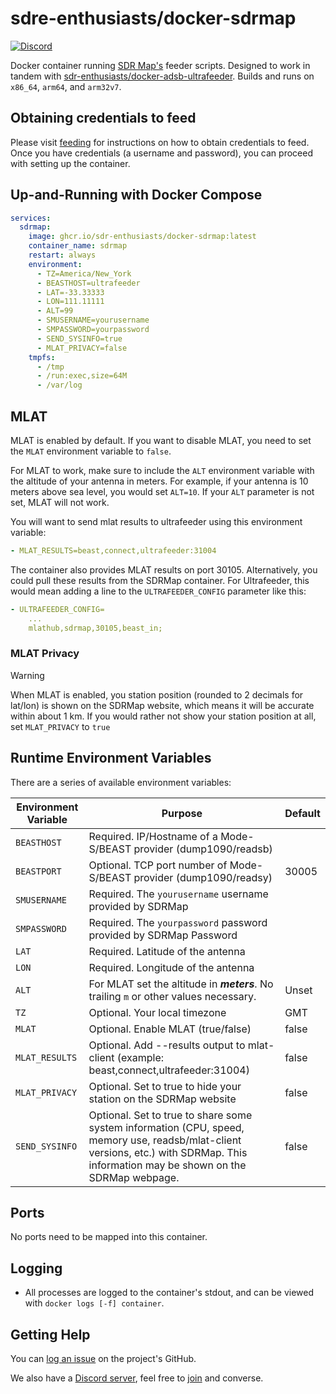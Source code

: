 # sdre-enthusiasts/docker-sdrmap

[![Discord](https://img.shields.io/discord/734090820684349521)](https://discord.gg/sTf9uYF)

Docker container running [SDR Map's](http://sdrmap.org) feeder scripts. Designed to work in tandem with [sdr-enthusiasts/docker-adsb-ultrafeeder](https://github.com/sdr-enthusiasts/docker-adsb-ultrafeeder). Builds and runs on `x86_64`, `arm64`, and `arm32v7`.

## Obtaining credentials to feed

Please visit [feeding](https://github.com/sdrmap/docs/wiki/2.1-Feeding) for instructions on how to obtain credentials to feed. Once you have credentials (a username and password), you can proceed with setting up the container.

## Up-and-Running with Docker Compose

```yaml
services:
  sdrmap:
    image: ghcr.io/sdr-enthusiasts/docker-sdrmap:latest
    container_name: sdrmap
    restart: always
    environment:
      - TZ=America/New_York
      - BEASTHOST=ultrafeeder
      - LAT=-33.33333
      - LON=111.11111
      - ALT=99
      - SMUSERNAME=yourusername
      - SMPASSWORD=yourpassword
      - SEND_SYSINFO=true
      - MLAT_PRIVACY=false
    tmpfs:
      - /tmp
      - /run:exec,size=64M
      - /var/log
```

## MLAT

MLAT is enabled by default. If you want to disable MLAT, you need to set the `MLAT` environment variable to `false`.

For MLAT to work, make sure to include the `ALT` environment variable with the altitude of your antenna in meters. For example, if your antenna is 10 meters above sea level, you would set `ALT=10`. If your `ALT` parameter is not set, MLAT will not work.

You will want to send mlat results to ultrafeeder using this environment variable:

```yaml
- MLAT_RESULTS=beast,connect,ultrafeeder:31004
```

The container also provides MLAT results on port 30105. Alternatively, you could pull these results from the SDRMap container. For Ultrafeeder, this would mean adding a line to the `ULTRAFEEDER_CONFIG` parameter like this:

```yaml
- ULTRAFEEDER_CONFIG=
    ...
    mlathub,sdrmap,30105,beast_in;
```

### MLAT Privacy

> [!WARNING]
> When MLAT is enabled, you station position (rounded to 2 decimals for lat/lon) is shown on the SDRMap website, which means it will be accurate within about 1 km.
> If you would rather not show your station position at all, set `MLAT_PRIVACY` to `true`

## Runtime Environment Variables

There are a series of available environment variables:

| Environment Variable | Purpose                                                                                  | Default        |
| -------------------- | ---------------------------------------------------------------------------------------- | -------------- |
| `BEASTHOST`          | Required. IP/Hostname of a Mode-S/BEAST provider (dump1090/readsb)                       |                |
| `BEASTPORT`          | Optional. TCP port number of Mode-S/BEAST provider (dump1090/readsy)                     | 30005          |
| `SMUSERNAME`         | Required. The `yourusername` username provided by SDRMap                                                                        |  |
| `SMPASSWORD`         | Required. The `yourpassword` password provided by SDRMap Password                                                               |  |
| `LAT`                | Required. Latitude of the antenna                                                        |                |
| `LON`                | Required. Longitude of the antenna                                                       |                |
| `ALT`                | For MLAT set the altitude in **_meters_**. No trailing `m` or other values necessary.    | Unset          |
| `TZ`                 | Optional. Your local timezone                                                            | GMT            |
| `MLAT`               | Optional. Enable MLAT (true/false)                                                       | false          |
| `MLAT_RESULTS`       | Optional. Add --results output to mlat-client (example: beast,connect,ultrafeeder:31004) | false          |
| `MLAT_PRIVACY`       | Optional. Set to true to hide your station on the SDRMap website                        | false          |
| `SEND_SYSINFO`       | Optional. Set to true to share some system information (CPU, speed, memory use, readsb/mlat-client versions, etc.) with SDRMap. This information may be shown on the SDRMap webpage. | false |

## Ports

No ports need to be mapped into this container.

## Logging

- All processes are logged to the container's stdout, and can be viewed with `docker logs [-f] container`.

## Getting Help

You can [log an issue](https://github.com/sdr-enthusiasts/docker-sdrmap/issues) on the project's GitHub.

We also have a [Discord server](https://discord.gg/sTf9uYF), feel free to [join](https://discord.gg/sTf9uYF) and converse.
